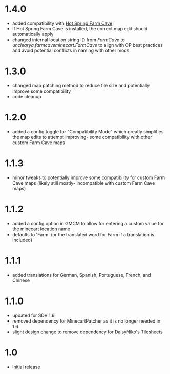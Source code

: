 # 1.4.0

-	added compatibility with [Hot Spring Farm Cave](https://www.nexusmods.com/stardewvalley/mods/5849)
-	if Hot Spring Farm Cave is installed, the correct map edit should automatically apply
-	changed internal location string ID from *FarmCave* to *unclearya.farmcaveminecart.FarmCave* to align with CP best practices and avoid potential conflicts in naming with other mods

# 1.3.0

-   changed map patching method to reduce file size and potentially improve some compatibility
-   code cleanup

# 1.2.0

-   added a config toggle for "Compatibility Mode" which greatly simplifies the map edits to attempt improving- some compatibility with other custom Farm Cave maps

# 1.1.3

-   minor tweaks to potentially improve some compatibility for custom Farm Cave maps (likely still mostly- incompatible with custom Farm Cave maps)

# 1.1.2

-   added a config option in GMCM﻿ to allow for entering a custom value for the minecart location name
-   defaults to 'Farm' (or the translated word for Farm if a translation is included)

# 1.1.1

-   added translations for German, Spanish, Portuguese, French, and Chinese

# 1.1.0

-   updated for SDV 1.6
-   removed dependency for MinecartPatcher as it is no longer needed in 1.6
-   slight design change to remove dependency for DaisyNiko's Tilesheets

# 1.0

-   initial release
